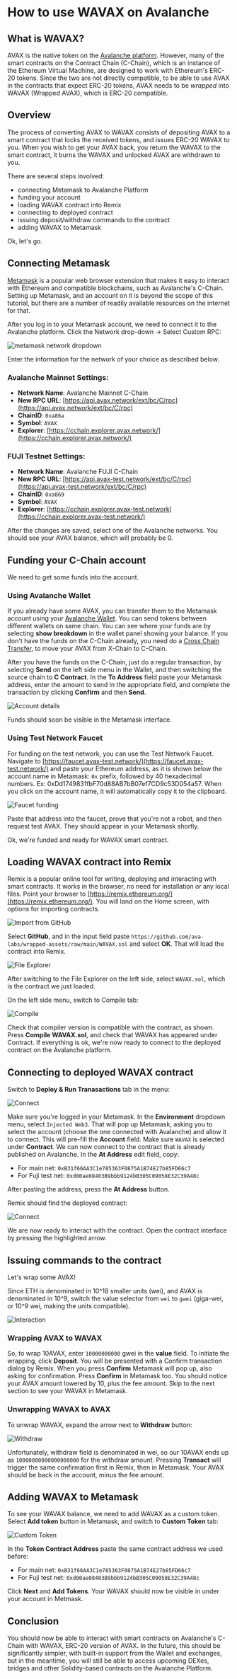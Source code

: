 # How to use WAVAX on Avalanche

## What is WAVAX?

AVAX is the native token on the [Avalanche platform](../../../learn/platform-overview/README.md). However, many of the smart contracts on the Contract Chain (C-Chain), which is an instance of the Ethereum Virtual Machine, are designed to work with Ethereum's ERC-20 tokens. Since the two are not directly compatible, to be able to use AVAX in the contracts that expect ERC-20 tokens, AVAX needs to be *wrapped* into WAVAX \(Wrapped AVAX\), which is ERC-20 compatible.

## Overview

The process of converting AVAX to WAVAX consists of depositing AVAX to a smart contract that locks the received tokens, and issues ERC-20 WAVAX to you. When you wish to get your AVAX back, you return the WAVAX to the smart contract, it burns the WAVAX and unlocked AVAX are withdrawn to you.

There are several steps involved:
* connecting Metamask to Avalanche Platform
* funding your account  
* loading WAVAX contract into Remix
* connecting to deployed contract
* issuing deposit/withdraw commands to the contract
* adding WAVAX to Metamask

Ok, let's go.

## Connecting Metamask

[Metamask](https://metamask.io/) is a popular web browser extension that makes it easy to interact with Ethereum and compatible blockchains, such as Avalanche's C-Chain. Setting up Metamask, and an account on it is beyond the scope of this tutorial, but there are a number of readily available resources on the internet for that.

After you log in to your Metamask account, we need to connect it to the Avalanche platform. Click the Network drop-down -&gt; Select Custom RPC:

![metamask network dropdown](../../../.gitbook/assets/metamask-network-dropdown.png)

Enter the information for the network of your choice as described below.

### Avalanche Mainnet Settings:

* **Network Name**: Avalanche Mainnet C-Chain
* **New RPC URL**: [https://api.avax.network/ext/bc/C/rpc](https://api.avax.network/ext/bc/C/rpc)
* **ChainID**: `0xa86a`
* **Symbol**: `AVAX`
* **Explorer**: [https://cchain.explorer.avax.network/](https://cchain.explorer.avax.network/)

### FUJI Testnet Settings:

* **Network Name**: Avalanche FUJI C-Chain
* **New RPC URL**: [https://api.avax-test.network/ext/bc/C/rpc](https://api.avax-test.network/ext/bc/C/rpc)
* **ChainID**: `0xa869`
* **Symbol**: `AVAX`
* **Explorer**: [https://cchain.explorer.avax-test.network](https://cchain.explorer.avax-test.network/)

After the changes are saved, select one of the Avalanche networks. You should see your AVAX balance, which will probably be 0.

## Funding your C-Chain account

We need to get some funds into the account.

### **Using Avalanche Wallet**

If you already have some AVAX, you can transfer them to the Metamask account using your [Avalanche Wallet](https://wallet.avax.network/). You can send tokens between different wallets on same chain. You can see where your funds are by selecting **show breakdown** in the wallet panel showing your balance. If you don't have the funds on the C-Chain already, you need do a [Cross Chain Transfer](../platform/transfer-avax-between-x-chain-and-c-chain.md), to move your AVAX from X-Chain to C-Chain.

After you have the funds on the C-Chain, just do a regular transaction, by selecting **Send** on the left side menu in the Wallet, and then switching the source chain to **C Contract**. In the **To Address** field paste your Metamask address, enter the amount to send in the appropriate field, and complete the transaction by clicking **Confirm** and then **Send**.

![Account details](../../../.ghassets/wavax2avax-01-send-to-metamask.png)

Funds should soon be visible in the Metamask interface.

### **Using Test Network Faucet**

For funding on the test network, you can use the Test Network Faucet. Navigate to [https://faucet.avax-test.network/](https://faucet.avax-test.network/) and paste your Ethereum address, as it is shown below the account name in Metamask: `0x` prefix, followed by 40 hexadecimal numbers. Ex: 0xDd1749831fbF70d88AB7bB07ef7CD9c53D054a57. When you click on the account name, it will automatically copy it to the clipboard.

![Faucet funding](../../../.ghassets/wavax2avax-02-faucet.png)

Paste that address into the faucet, prove that you're not a robot, and then request test AVAX. They should appear in your Metamask shortly.

Ok, we're funded and ready for WAVAX smart contract.

## Loading WAVAX contract into Remix

Remix is a popular online tool for writing, deploying and interacting with smart contracts. It works in the browser, no need for installation or any local files. Point your browser to [https://remix.ethereum.org/](https://remix.ethereum.org/). You will land on the Home screen, with options for importing contracts.

![Import from GitHub](../../../.ghassets/wavax2avax-03-remix-import.png)

Select **GitHub**, and in the input field paste `https://github.com/ava-labs/wrapped-assets/raw/main/WAVAX.sol` and select **OK**. That will load the contract into Remix.

![File Explorer](../../../.ghassets/wavax2avax-04-contract.png)

After switching to the File Explorer on the left side, select `WAVAX.sol`, which is the contract we just loaded.

On the left side menu, switch to Compile tab:

![Compile](../../../.ghassets/wavax2avax-05-compile.png)

Check that compiler version is compatible with the contract, as shown. Press **Compile WAVAX.sol**, and check that WAVAX has appeared under Contract. If everything is ok, we're now ready to connect to the deployed contract on the Avalanche platform.

## Connecting to deployed WAVAX contract

Switch to **Deploy & Run Tranasactions** tab in the menu:

![Connect](../../../.ghassets/wavax2avax-06-deploy.png)

Make sure you're logged in your Metamask. In the **Environment** dropdown menu, select `Injected Web3`. That will pop up Metamask, asking you to select the account \(choose the one connected with Avalanche\) and allow it to connect. This will pre-fill the **Account** field. Make sure `WAVAX` is selected under **Contract**. We can now connect to the contract that is already published on Avalanche. In the **At Address** edit field, copy:
* For main net: `0xB31f66AA3C1e785363F0875A1B74E27b85FD66c7`
* For Fuji test net: `0xd00ae08403B9bbb9124bB305C09058E32C39A48c`

After pasting the address, press the **At Address** button.
  
Remix should find the deployed contract:

![Connect](../../../.ghassets/wavax2avax-07-avalanche-contract.png)

We are now ready to interact with the contract. Open the contract interface by pressing the highlighted arrow.

## Issuing commands to the contract

Let's wrap some AVAX!

Since ETH is denominated in 10^18 smaller units \(wei\), and AVAX is denominated in 10^9, switch the value selector from `wei` to `gwei` \(giga-wei, or 10^9 wei, making the units compatible\). 

![Interaction](../../../.ghassets/wavax2avax-08-interact.png)

### Wrapping AVAX to WAVAX

So, to wrap 10AVAX, enter `10000000000` gwei in the **value** field. To initiate the wrapping, click **Deposit**. You will be presented with a Confirm transaction dialog by Remix. When you press **Confirm** Metamask will pop up, also asking for confirmation. Press **Confirm** in Metamask too. You should notice your AVAX amount lowered by 10, plus the fee amount. Skip to the next section to see your WAVAX in Metamask.

### Unwrapping WAVAX to AVAX

To unwrap WAVAX, expand the arrow next to **Withdraw** button:

![Withdraw](../../../.ghassets/wavax2avax-09-withdraw.png)

Unfortunately, withdraw field is denominated in wei, so our 10AVAX ends up as `10000000000000000000` for the withdraw amount. Pressing **Transact** will trigger the same confirmation first in Remix, then in Metamask. Your AVAX should be back in the account, minus the fee amount.

## Adding WAVAX to Metamask

To see your WAVAX balance, we need to add WAVAX as a custom token. Select **Add token** button in Metamask, and switch to **Custom Token** tab:

![Custom Token](../../../.ghassets/wavax2avax-10-add-token.png)

In the **Token Contract Address** paste the same contract address we used before:
* For main net: `0xB31f66AA3C1e785363F0875A1B74E27b85FD66c7`
* For Fuji test net: `0xd00ae08403B9bbb9124bB305C09058E32C39A48c`

Click **Next** and **Add Tokens**. Your WAVAX should now be visible in under your account in Metmask.

## Conclusion

You should now be able to interact with smart contracts on Avalanche's C-Chain with WAVAX, ERC-20 version of AVAX. In the future, this should be significantly simpler, with built-in support from the Wallet and exchanges, but in the meantime, you will still be able to access upcoming DEXes, bridges and other Solidity-based contracts on the Avalanche Platform.

